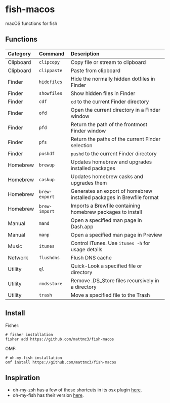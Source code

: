 # fish-macos

macOS functions for fish

## Functions

| Category  | Command       | Description                                                           |
|:----------|:--------------|:----------------------------------------------------------------------|
| Clipboard | `clipcopy`    | Copy file or stream to clipboard                                      |
| Clipboard | `clippaste`   | Paste from clipboard                                                  |
| Finder    | `hidefiles`   | Hide the normally hidden dotfiles in Finder                           |
| Finder    | `showfiles`   | Show hidden files in Finder                                           |
| Finder    | `cdf`         | `cd` to the current Finder directory                                  |
| Finder    | `ofd`         | Open the current directory in a Finder window                         |
| Finder    | `pfd`         | Return the path of the frontmost Finder window                        |
| Finder    | `pfs`         | Return the paths of the current Finder selection                      |
| Finder    | `pushdf`      | `pushd` to the current Finder directory                               |
| Homebrew  | `brewup`      | Updates homebrew and upgrades installed packages                      |
| Homebrew  | `caskup`      | Updates homebrew casks and upgrades them                              |
| Homebrew  | `brew-export` | Generates an export of homebrew installed packages in Brewfile format |
| Homebrew  | `brew-import` | Imports a Brewfile containing homebrew packages to install            |
| Manual    | `mand`        | Open a specified man page in Dash.app                                 |
| Manual    | `manp`        | Open a specified man page in Preview                                  |
| Music     | `itunes`      | Control iTunes. Use `itunes -h` for usage details                     |
| Network   | `flushdns`    | Flush DNS cache                                                       |
| Utility   | `ql`          | Quick-Look a specified file or directory                              |
| Utility   | `rmdsstore`   | Remove .DS\_Store files recursively in a directory                    |
| Utility   | `trash`       | Move a specified file to the Trash                                    |

## Install

Fisher:

```shell
# fisher installation
fisher add https://github.com/mattmc3/fish-macos
```

OMF:

```shell
# oh-my-fish installation
omf install https://github.com/mattmc3/fish-macos
```

## Inspiration

- oh-my-zsh has a few of these shortcuts in its osx plugin [here][omz-osx].
- oh-my-fish has their version [here][omf-osx].


[omz-osx]: https://github.com/robbyrussell/oh-my-zsh/blob/master/plugins/osx/osx.plugin.zsh
[omf-osx]: https://github.com/oh-my-fish/plugin-osx
